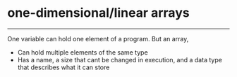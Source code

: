 # one-dimensional/linear arrays
---
One variable can hold one element of a program.
But an array,
- Can hold multiple elements of the same type
- Has a name, a size that cant be changed in execution, and a data type that describes what it can store